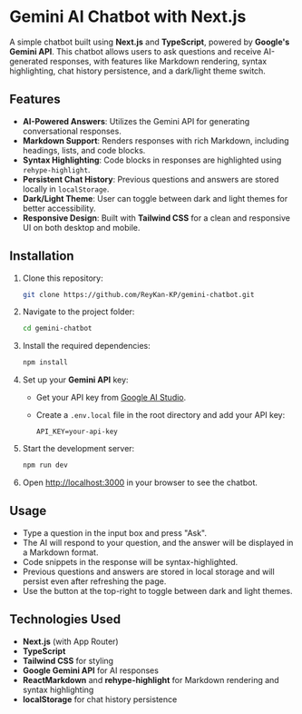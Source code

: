 
# Gemini AI Chatbot with Next.js

A simple chatbot built using **Next.js** and **TypeScript**, powered by **Google's Gemini API**. This chatbot allows users to ask questions and receive AI-generated responses, with features like Markdown rendering, syntax highlighting, chat history persistence, and a dark/light theme switch.

## Features

- **AI-Powered Answers**: Utilizes the Gemini API for generating conversational responses.
- **Markdown Support**: Renders responses with rich Markdown, including headings, lists, and code blocks.
- **Syntax Highlighting**: Code blocks in responses are highlighted using `rehype-highlight`.
- **Persistent Chat History**: Previous questions and answers are stored locally in `localStorage`.
- **Dark/Light Theme**: User can toggle between dark and light themes for better accessibility.
- **Responsive Design**: Built with **Tailwind CSS** for a clean and responsive UI on both desktop and mobile.

## Installation

1. Clone this repository:

   ```bash
   git clone https://github.com/ReyKan-KP/gemini-chatbot.git
   ```

2. Navigate to the project folder:

   ```bash
   cd gemini-chatbot
   ```

3. Install the required dependencies:

   ```bash
   npm install
   ```

4. Set up your **Gemini API** key:

   - Get your API key from [Google AI Studio](https://studio.ai.google.com/).
   - Create a `.env.local` file in the root directory and add your API key:

     ```env
     API_KEY=your-api-key
     ```

5. Start the development server:

   ```bash
   npm run dev
   ```

6. Open [http://localhost:3000](http://localhost:3000) in your browser to see the chatbot.

## Usage

- Type a question in the input box and press "Ask".
- The AI will respond to your question, and the answer will be displayed in a Markdown format.
- Code snippets in the response will be syntax-highlighted.
- Previous questions and answers are stored in local storage and will persist even after refreshing the page.
- Use the button at the top-right to toggle between dark and light themes.

## Technologies Used

- **Next.js** (with App Router)
- **TypeScript**
- **Tailwind CSS** for styling
- **Google Gemini API** for AI responses
- **ReactMarkdown** and **rehype-highlight** for Markdown rendering and syntax highlighting
- **localStorage** for chat history persistence


